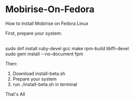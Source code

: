 # Mobirise-On-Fedora
How to install Mobirise on Fedora Linux

First, prepare your system:<br><br>

sudo dnf install ruby-devel gcc make rpm-build libffi-devel<br>
sudo gem install --no-document fpm

Then:

1) Download install-beta.sh
2) Prepare your system
3) run ./install-beta.sh in terminal

That's All
